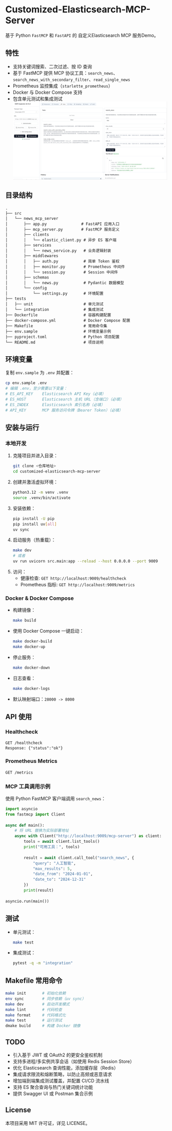 # Customized-Elasticsearch-MCP-Server

基于 Python `FastMCP` 和 `FastAPI` 的 自定义Elasticsearch MCP 服务Demo。

## 特性
- 支持关键词搜索、二次过滤、按 ID 查询
- 基于 FastMCP 提供 MCP 协议工具：`search_news`、`search_news_with_secondary_filter`、`read_single_news`
- Prometheus 监控集成（`starlette_prometheus`）
- Docker 与 Docker Compose 支持
- 包含单元测试和集成测试
![](images/mcp-server.png)

## 目录结构

```
.
├── src
│   └── news_mcp_server
│       ├── app.py               # FastAPI 应用入口
│       ├── mcp_server.py        # FastMCP 服务定义
│       ├── clients
│       │   └── elastic_client.py # 异步 ES 客户端
│       ├── services
│       │   └── news_service.py   # 业务逻辑封装
│       ├── middlewares
│       │   ├── auth.py           # 简单 Token 鉴权
│       │   ├── monitor.py        # Prometheus 中间件
│       │   └── session.py        # Session 中间件
│       ├── schemas
│       │   └── news.py           # Pydantic 数据模型
│       └── config
│           └── settings.py       # 环境配置
├── tests
│   ├── unit                      # 单元测试
│   └── integration               # 集成测试
├── Dockerfile                    # 容器构建配置
├── docker-compose.yml            # Docker Compose 配置
├── Makefile                      # 常用命令集
├── env.sample                    # 环境变量示例
├── pyproject.toml                # Python 项目配置
└── README.md                     # 项目说明
```

## 环境变量

复制 `env.sample` 为 `.env` 并配置：

```bash
cp env.sample .env
# 编辑 .env，至少需要以下变量：
# ES_API_KEY    Elasticsearch API Key（必填）
# ES_HOST       Elasticsearch 主机 URL（含端口）（必填）
# ES_INDEX      Elasticsearch 索引名称（必填）
# API_KEY       MCP 服务访问令牌（Bearer Token）（必填）
``` 


## 安装与运行

### 本地开发

1. 克隆项目并进入目录：
   ```bash
   git clone <仓库地址>
   cd customized-elasticsearch-mcp-server
   ```
2. 创建并激活虚拟环境：
   ```bash
   python3.12 -m venv .venv
   source .venv/bin/activate
   ```
3. 安装依赖：
   ```bash
   pip install -U pip
   pip install uv[all]
   uv sync
   ```
4. 启动服务（热重载）：
   ```bash
   make dev
   # 或者
   uv run uvicorn src.main:app --reload --host 0.0.0.0 --port 9009
   ```
5. 访问：
   - 健康检查: `GET http://localhost:9009/healthcheck`
   - Prometheus 指标: `GET http://localhost:9009/metrics`

### Docker & Docker Compose

- 构建镜像：
  ```bash
  make build
  ```
- 使用 Docker Compose 一键启动：
  ```bash
  make docker-build
  make docker-up
  ```
- 停止服务：
  ```bash
  make docker-down
  ```
- 日志查看：
  ```bash
  make docker-logs
  ```
- 默认映射端口：`28000 -> 8000`

## API 使用

### Healthcheck

```
GET /healthcheck
Response: {"status":"ok"}
```

### Prometheus Metrics

```
GET /metrics
```

### MCP 工具调用示例

使用 Python FastMCP 客户端调用 `search_news`：

```python
import asyncio
from fastmcp import Client

async def main():
    # 将 URL 替换为实际部署地址
    async with Client("http://localhost:9009/mcp-server") as client:
        tools = await client.list_tools()
        print("可用工具：", tools)

        result = await client.call_tool("search_news", {
            "query": "人工智能",
            "max_results": 5,
            "date_from": "2024-01-01",
            "date_to": "2024-12-31"
        })
        print(result)

asyncio.run(main())
```

## 测试

- 单元测试：
  ```bash
  make test
  ```
- 集成测试：
  ```bash
  pytest -q -m "integration"
  ```

## Makefile 常用命令

```bash
make init       # 初始化依赖
env sync        # 同步依赖（uv sync）
make dev        # 启动开发模式
make lint       # 代码检查
make format     # 代码格式化
make test       # 运行测试
dmake build     # 构建 Docker 镜像
``` 

## TODO
- 引入基于 JWT 或 OAuth2 的更安全鉴权机制
- 支持多进程/多实例共享会话（如使用 Redis Session Store）
- 优化 Elasticsearch 查询性能，添加缓存层（Redis）
- 集成请求限流和熔断策略，以防止高频或恶意请求
- 增加端到端集成测试覆盖，并配置 CI/CD 流水线
- 支持 ES 聚合查询与热门关键词统计功能
- 提供 Swagger UI 或 Postman 集合示例

## License

本项目采用 MIT 许可证，详见 LICENSE。
